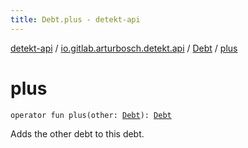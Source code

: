 ```yaml
---
title: Debt.plus - detekt-api
---
```


[detekt-api](../../index.html) / [io.gitlab.arturbosch.detekt.api](../index.html) / [Debt](index.html) / [plus](./plus.html)

# plus

`operator fun plus(other: `[`Debt`](index.html)`): `[`Debt`](index.html)

Adds the other debt to this debt.

